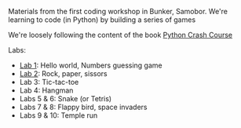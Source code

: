 Materials from the first coding workshop in Bunker, Samobor.
We're learning to code (in Python) by building a series of games

We're loosely following the content of the book [Python Crash Course](https://g.co/kgs/W8s2h6n)

Labs:
  * [Lab 1](/lab-1): Hello world, Numbers guessing game
  * [Lab 2](/lab-2): Rock, paper, sissors 
  * Lab 3: Tic-tac-toe
  * Lab 4: Hangman
  * Labs 5 & 6: Snake (or Tetris)
  * Labs 7 & 8: Flappy bird, space invaders
  * Labs 9 & 10: Temple run
